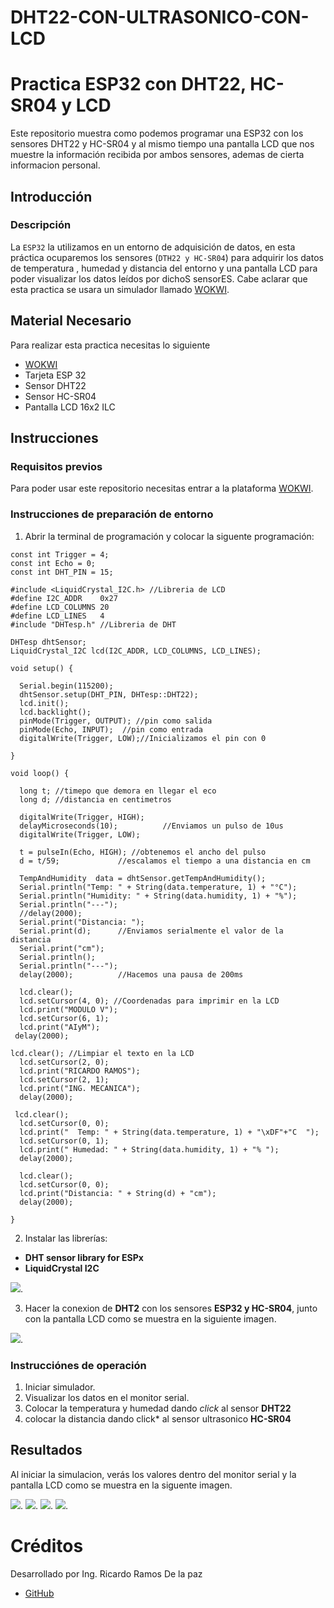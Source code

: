 # DHT22-CON-ULTRASONICO-CON-LCD

# Practica ESP32 con DHT22, HC-SR04 y LCD
Este repositorio muestra como podemos programar una ESP32 con los sensores DHT22 y HC-SR04 y al mismo tiempo una pantalla LCD que nos muestre la información recibida por ambos sensores, ademas de cierta informacion personal.

## Introducción

### Descripción

La ```ESP32``` la utilizamos en un entorno de adquisición de datos, en esta práctica ocuparemos los sensores (```DTH22 y HC-SR04```) para adquirir los datos de temperatura , humedad y distancia del entorno y una pantalla LCD para poder visualizar los datos leídos por dichoS sensorES.  Cabe aclarar que esta practica se usara un simulador llamado [WOKWI](https://https://wokwi.com/).


## Material Necesario

Para realizar esta practica necesitas lo siguiente

- [WOKWI](https://https://wokwi.com/)
- Tarjeta ESP 32
- Sensor DHT22
- Sensor HC-SR04
- Pantalla LCD 16x2 ILC



## Instrucciones

### Requisitos previos

Para poder usar este repositorio necesitas entrar a la plataforma [WOKWI](https://https://wokwi.com/).


### Instrucciones de preparación de entorno 

1. Abrir la terminal de programación y colocar la siguente programación:

```
const int Trigger = 4;   
const int Echo = 0; 
const int DHT_PIN = 15;   

#include <LiquidCrystal_I2C.h> //Libreria de LCD
#define I2C_ADDR    0x27
#define LCD_COLUMNS 20
#define LCD_LINES   4
#include "DHTesp.h" //Libreria de DHT

DHTesp dhtSensor;
LiquidCrystal_I2C lcd(I2C_ADDR, LCD_COLUMNS, LCD_LINES);

void setup() {

  Serial.begin(115200);
  dhtSensor.setup(DHT_PIN, DHTesp::DHT22);
  lcd.init();
  lcd.backlight();
  pinMode(Trigger, OUTPUT); //pin como salida
  pinMode(Echo, INPUT);  //pin como entrada
  digitalWrite(Trigger, LOW);//Inicializamos el pin con 0

}

void loop() {

  long t; //timepo que demora en llegar el eco
  long d; //distancia en centimetros

  digitalWrite(Trigger, HIGH);
  delayMicroseconds(10);          //Enviamos un pulso de 10us
  digitalWrite(Trigger, LOW);
  
  t = pulseIn(Echo, HIGH); //obtenemos el ancho del pulso
  d = t/59;             //escalamos el tiempo a una distancia en cm
 
  TempAndHumidity  data = dhtSensor.getTempAndHumidity();
  Serial.println("Temp: " + String(data.temperature, 1) + "°C");
  Serial.println("Humidity: " + String(data.humidity, 1) + "%");
  Serial.println("---");
  //delay(2000); 
  Serial.print("Distancia: ");
  Serial.print(d);      //Enviamos serialmente el valor de la distancia
  Serial.print("cm");
  Serial.println();
  Serial.println("---");
  delay(2000);          //Hacemos una pausa de 200ms

  lcd.clear(); 
  lcd.setCursor(4, 0); //Coordenadas para imprimir en la LCD
  lcd.print("MODULO V");
  lcd.setCursor(6, 1);
  lcd.print("AIyM");
 delay(2000);

lcd.clear(); //Limpiar el texto en la LCD
  lcd.setCursor(2, 0);
  lcd.print("RICARDO RAMOS");
  lcd.setCursor(2, 1);
  lcd.print("ING. MECANICA");
  delay(2000);

 lcd.clear(); 
  lcd.setCursor(0, 0);
  lcd.print("  Temp: " + String(data.temperature, 1) + "\xDF"+"C  ");
  lcd.setCursor(0, 1);
  lcd.print(" Humedad: " + String(data.humidity, 1) + "% ");
  delay(2000);

  lcd.clear();
  lcd.setCursor(0, 0);
  lcd.print("Distancia: " + String(d) + "cm");
  delay(2000);

}

```
2. Instalar las librerías:
-  **DHT sensor library for ESPx**
- **LiquidCrystal I2C**

![](https://github.com/Ricardoramosdelapaz/DHT22-CON-ULTRASONICO-CON-LCD/blob/main/lib%204.PNG?raw=true).

3. Hacer la conexion de **DHT2** con los sensores **ESP32 y HC-SR04**, junto con la pantalla LCD como se muestra en la siguiente imagen.

![](https://github.com/Ricardoramosdelapaz/DHT22-CON-ULTRASONICO-CON-LCD/blob/main/con%204.PNG?raw=true).

### Instrucciónes de operación

1. Iniciar simulador.
2. Visualizar los datos en el monitor serial.
3. Colocar la temperatura y humedad dando *click* al sensor **DHT22**
4. colocar la distancia dando click* al sensor ultrasonico **HC-SR04**

## Resultados

Al iniciar la simulacion, verás los valores dentro del monitor serial y la pantalla LCD como se muestra en la siguente imagen.

![](https://github.com/Ricardoramosdelapaz/DHT22-CON-ULTRASONICO-CON-LCD/blob/main/res%204.PNG?raw=true).
![](https://github.com/Ricardoramosdelapaz/DHT22-CON-ULTRASONICO-CON-LCD/blob/main/res4.1.PNG?raw=true).
![](https://github.com/Ricardoramosdelapaz/DHT22-CON-ULTRASONICO-CON-LCD/blob/main/res%204.22.PNG?raw=true).
![](https://github.com/Ricardoramosdelapaz/DHT22-CON-ULTRASONICO-CON-LCD/blob/main/res4.3.PNG?raw=true).



# Créditos

Desarrollado por Ing. Ricardo Ramos De la paz

- [GitHub](https://github.com/Ricardoramosdelapaz)

